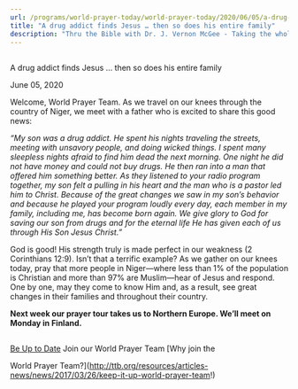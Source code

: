 ```yaml
---
url: /programs/world-prayer-today/world-prayer-today/2020/06/05/a-drug-addict-finds-jesus-then-so-does-his-entire-family
title: "A drug addict finds Jesus … then so does his entire family"
description: "Thru the Bible with Dr. J. Vernon McGee - Taking the whole Word to the whole world"
---
```







## 
 A drug addict finds Jesus … then so does his entire family


June 05, 2020




Welcome, World Prayer Team. As we travel on our knees through the country of Niger, we meet with a father who is excited to share this good news:


*“My son was a drug addict. He spent his nights traveling the streets, meeting with unsavory people, and doing wicked things. I spent many sleepless nights afraid to find him dead the next morning. One night he did not have money and could not buy drugs. He then ran into a man that offered him something better. As they listened to your radio program together, my son felt a pulling in his heart and the man who is a pastor led him to Christ. Because of the great changes we saw in my son’s behavior and because he played your program loudly every day, each member in my family, including me, has become born again. We give glory to God for saving our son from drugs and for the eternal life He has given each of us through His Son Jesus Christ.”*


God is good! His strength truly is made perfect in our weakness (2 Corinthians 12:9). Isn’t that a terrific example?
As we gather on our knees today, pray that more people in Niger—where less than 1% of the population is Christian and more than 97% are Muslim—hear of Jesus and respond. One by one, may they come to know Him and, as a result, see great changes in their families and throughout their country.


**Next week our prayer tour takes us to Northern Europe. We’ll meet on Monday in Finland.**







## 




[Be Up to Date](http://feeds.feedburner.com/WorldPrayerToday "World Prayer Today RSS Feed")
Join our World Prayer Team
[Why join the  

World Prayer Team?](http://ttb.org/resources/articles-news/news/2017/03/26/keep-it-up-world-prayer-team!)




